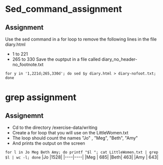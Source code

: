 # Sed_command_assignment

## Assignment

Use the sed command in a for loop to remove the following lines in the file diary.html
- 1 to 221
- 265 to 330
Save the ouptput in a file called diary_no_header-no_footnote.txt

`for y in '1,221d;265,330d'; do sed $y diary.html > diary-nofoot.txt; done`

# grep assignment

## Assignemnt

- Cd to the directory /exercise-data/writing
- Create a for loop that you will use on the LittleWomen.txt
- The loop should count the names "Jo" , "Meg", "Beth", "Amy"
- And prints the output on the screen

`for l in Jo Meg Beth Amy; do printf "$l "; cat LittleWomen.txt | grep $l | wc -l; done`
|Jo  |1528|
|----|----|
|Meg | 685|
|Beth| 463|
|Amy | 643|
